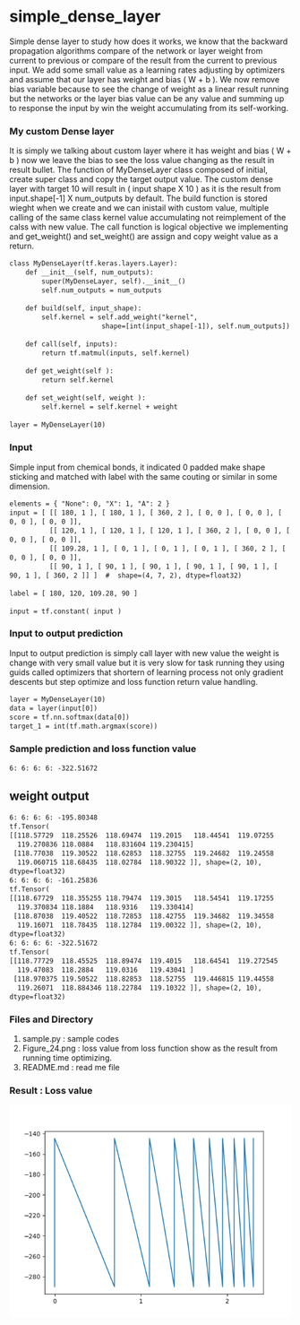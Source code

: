 # simple_dense_layer
Simple dense layer to study how does it works, we know that the backward propagation algorithms compare of the network or layer weight from current to previous or compare of the result from the current to previous input. We add some small value as a learning rates adjusting by optimizers and assume that our layer has weight and bias ( W + b ). We now remove bias variable because to see the change of weight as a linear result running but the networks or the layer bias value can be any value and summing up to response the input by win the weight accumulating from its self-working.

### My custom Dense layer ####

It is simply we talking about custom layer where it has weight and bias ( W + b ) now we leave the bias to see the loss value changing as the result in result bullet. The function of MyDenseLayer class composed of initial, create super class and copy the target output value. The custom dense layer with target 10 will result in ( input shape X 10 ) as it is the result from input.shape[-1] X num_outputs by default. The build function is stored wieght when we create and we can inistail with custom value, multiple calling of the same class kernel value accumulating not reimplement of the calss with new value. The call function is logical objective we implementing and get_weight() and set_weight() are assign and copy weight value as a return.
```
class MyDenseLayer(tf.keras.layers.Layer):
	def __init__(self, num_outputs):
		super(MyDenseLayer, self).__init__()
		self.num_outputs = num_outputs

	def build(self, input_shape):
		self.kernel = self.add_weight("kernel",
                       shape=[int(input_shape[-1]), self.num_outputs])

	def call(self, inputs):
		return tf.matmul(inputs, self.kernel)
	
	def get_weight(self ):
		return self.kernel
		
	def set_weight(self, weight ):
		self.kernel = self.kernel + weight

layer = MyDenseLayer(10)
```

### Input ###

Simple input from chemical bonds, it indicated 0 padded make shape sticking and matched with label with the same couting or similar in some dimension.
```
elements = { "None": 0, "X": 1, "A": 2 }
input = [ [[ 180, 1 ], [ 180, 1 ], [ 360, 2 ], [ 0, 0 ], [ 0, 0 ], [ 0, 0 ], [ 0, 0 ]], 
          [[ 120, 1 ], [ 120, 1 ], [ 120, 1 ], [ 360, 2 ], [ 0, 0 ], [ 0, 0 ], [ 0, 0 ]],
          [[ 109.28, 1 ], [ 0, 1 ], [ 0, 1 ], [ 0, 1 ], [ 360, 2 ], [ 0, 0 ], [ 0, 0 ]],
          [[ 90, 1 ], [ 90, 1 ], [ 90, 1 ], [ 90, 1 ], [ 90, 1 ], [ 90, 1 ], [ 360, 2 ]] ]	#  shape=(4, 7, 2), dtype=float32)

label = [ 180, 120, 109.28, 90 ]
		  
input = tf.constant( input )
```

### Input to output prediction ###

Input to output prediction is simply call layer with new value the weight is change with very small value but it is very slow for task running they using guids called optimizers that shortern of learning process not only gradient descents but step optimize and loss function return value handling.
```
layer = MyDenseLayer(10)
data = layer(input[0])
score = tf.nn.softmax(data[0])
target_1 = int(tf.math.argmax(score))
```

### Sample prediction and loss function value ###
```
6: 6: 6: 6: -322.51672
```

## weight output ###
```
6: 6: 6: 6: -195.80348
tf.Tensor(
[[118.57729  118.25526  118.69474  119.2015   118.44541  119.07255
  119.270836 118.0884   118.831604 119.230415]
 [118.77038  119.30522  118.62853  118.32755  119.24682  119.24558
  119.060715 118.68435  118.02784  118.90322 ]], shape=(2, 10), dtype=float32)
6: 6: 6: 6: -161.25836
tf.Tensor(
[[118.67729  118.355255 118.79474  119.3015   118.54541  119.17255
  119.370834 118.1884   118.9316   119.330414]
 [118.87038  119.40522  118.72853  118.42755  119.34682  119.34558
  119.16071  118.78435  118.12784  119.00322 ]], shape=(2, 10), dtype=float32)
6: 6: 6: 6: -322.51672
tf.Tensor(
[[118.77729  118.45525  118.89474  119.4015   118.64541  119.272545
  119.47083  118.2884   119.0316   119.43041 ]
 [118.970375 119.50522  118.82853  118.52755  119.446815 119.44558
  119.26071  118.884346 118.22784  119.10322 ]], shape=(2, 10), dtype=float32)
```

### Files and Directory ###
1. sample.py : sample codes
2. Figure_24.png : loss value from loss function show as the result from running time optimizing.
3. README.md : read me file

### Result : Loss value ###

![Alt text](https://github.com/jkaewprateep/simple_dense_layer/blob/main/Figure_24.png?raw=true "Title")
